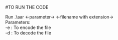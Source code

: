 #TO RUN THE CODE 

Run .\aar <-parameter-> <-filename with extension-> <br>
Parameters:<br>
-e : To encode the file<br>
-d : To decode the file<br>

